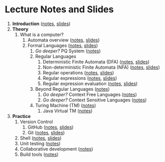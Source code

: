 # Lecture Notes and Slides

1. **Introduction** ([notes](introduction.md), [slides](introduction-slides.pdf))
2. **Theory**
   1. What is a computer? 
      1. Automata overview ([notes](theory/automata.md), [slides](theory/automata-slides.pdf))
      2. Formal Languages ([notes](theory/formal-system.md), [slides](theory/formal-system-slides.pdf))
         1. *Go deeper?* PQ System ([notes](theory/pq-system.md))
         2. Regular Languages
            1. Deterministic Finite Automata (DFA) ([notes](theory/dfa.md), [slides](theory/dfa-slides.pdf))
            2. Non-deterministic Finite Automata (NFA) ([notes](theory/nfa.md), [slides](theory/nfa-slides.pdf))
            3. Regular operations ([notes](theory/regular-ops.md), [slides](theory/regular-ops-slides.pdf))
            4. Regular expressions ([notes](theory/re.md), [slides](theory/re-slides.pdf))
            5. Regular expression evaluation ([notes](theory/re-eval.md), [slides](theory/re-eval-slides.pdf))
         3. Beyond Regular Languages ([notes](theory/beyond-regular.md))
            1. *Go deeper?* Context Free Languages ([notes](theory/cfl.md))
            2. *Go deeper?* Context Sensitive Languages ([notes](theory/csl.md))
         4. Turing Machine (TM) ([notes](theory/tm.md))
            1. Java Virtual TM ([notes](theory/java-virtual-tm.md))
3. **Practice**
   1. Version Control
      1. GitHub ([notes](practice/github.md), [slides](practice/github-slides.pdf)) 
      2. Git ([notes](practice/git.md), [slides](practice/git-slides.pdf))
   2. Shell ([notes](practice/shell.md), [slides](practice/shell-slides.pdf))
   3. Unit testing ([notes](practice/test.md))
   4. Collaborative development ([notes](practice/collab.md))
   5. Build tools ([notes](practice/build.md))
